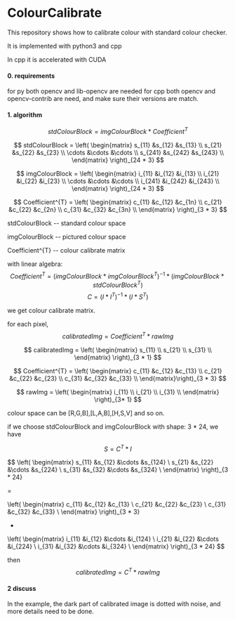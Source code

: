 # ColourCalibrate

This repository shows how to calibrate colour with standard colour checker.



It is implemented with python3 and cpp

In cpp it is accelerated with CUDA



#### 0.  requirements

   for py  both opencv and  lib-opencv are needed
   for cpp both opencv and opencv-contrib are need, and make sure their versions are match.

#### 1. algorithm

$$
stdColourBlock =   imgColourBlock * Coefficient^{T}
$$



$$
stdColourBlock = \left(
\begin{matrix}
s_{11} &s_{12}  &s_{13} \\
s_{21} &s_{22}  &s_{23} \\
\cdots &\cdots &\cdots \\
s_{241} &s_{242} &s_{243} \\
\end{matrix}
\right)_{24 * 3}
$$


$$
imgColourBlock = \left(
\begin{matrix}
i_{11} &i_{12}  &i_{13} \\
i_{21} &i_{22}  &i_{23} \\
\cdots &\cdots &\cdots \\
i_{241} &i_{242}  &i_{243} \\
\end{matrix}
\right)_{24 * 3}
$$

$$
Coefficient^{T} = \left(
\begin{matrix}
c_{11} &c_{12}  &c_{1n} \\
c_{21} &c_{22}  &c_{2n} \\
c_{31} &c_{32}  &c_{3n} \\
\end{matrix}
\right)_{3 * 3}
$$



stdColourBlock  -- standard colour space

imgColourBlock -- pictured colour space

Coefficient^{T}   -- colour calibrate matrix



with linear algebra:
$$
Coefficient^{T} = (imgColourBlock * imgColourBlock^{T})^{-1} *(imgColourBlock * stdColourBlock^{T})
$$
$$
C = (I * I^{T})^{-1} * (I * S^{T})
$$

we get  colour calibrate matrix.

for each pixel,
$$
calibratedImg = Coefficient^{T} * rawImg
$$


$$
calibratedImg = 
\left(
\begin{matrix}
s_{11} \\
s_{21} \\
s_{31} \\
\end{matrix}
\right)_{3 * 1}
$$

$$
Coefficient^{T} = \left(
\begin{matrix}
c_{11} &c_{12}  &c_{13} \\
c_{21} &c_{22}  &c_{23} \\
c_{31} &c_{32}  &c_{33} \\
\end{matrix}\right)_{3 * 3}
$$

$$
rawImg = 
\left(
\begin{matrix}
i_{11} \\
i_{21} \\
i_{31} \\
\end{matrix}
\right)_{3* 1}
$$







colour space can be [R,G,B],[L,A,B],[H,S,V] and so on.

if we choose stdColourBlock  and imgColourBlock with shape: 3 * 24, we have 



$$
S = C^{T} * I
$$

$$
\left(
\begin{matrix}
s_{11} &s_{12} &\cdots &s_{124} \\
s_{21} &s_{22} &\cdots &s_{224} \\
s_{31} &s_{32} &\cdots &s_{324} \\
\end{matrix}
\right)_{3 * 24} 

=

\left(
\begin{matrix}
c_{11} &c_{12}  &c_{13} \\
c_{21} &c_{22}  &c_{23} \\
c_{31} &c_{32}  &c_{33} \\
\end{matrix}
\right)_{3 * 3} 

*

\left(
\begin{matrix}
i_{11} &i_{12} &\cdots &i_{124} \\
i_{21} &i_{22} &\cdots &i_{224} \\
i_{31} &i_{32} &\cdots &i_{324} \\
\end{matrix}
\right)_{3 * 24}
$$



then
$$
calibratedImg = C^{T} * rawImg
$$


#### 2 discuss

In the example, the dark part of calibrated image is dotted with noise, and  more details need to be done. 
